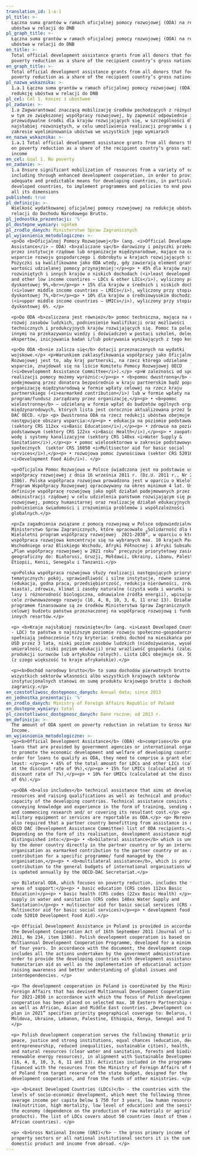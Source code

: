 ```yaml
---
translation_id: 1-a-1
pl_title: >-
  Łączna suma grantów w ramach oficjalnej pomocy rozwojowej (ODA) na redukcję
  ubóstwa w relacji do DNB
pl_graph_title: >-
  Łączna suma grantów w ramach oficjalnej pomocy rozwojowej (ODA) na redukcję
  ubóstwa w relacji do DNB
en_title: >-
  Total official development assistance grants from all donors that focus on
  poverty reduction as a share of the recipient country’s gross national income
en_graph_title: >-
  Total official development assistance grants from all donors that focus on
  poverty reduction as a share of the recipient country’s gross national income
pl_nazwa_wskaznika: >-
  1.a.1 Łączna suma grantów w ramach oficjalnej pomocy rozwojowej (ODA) na
  redukcję ubóstwa w relacji do DNB
pl_cel: Cel 1. Koniec z ubóstwem
pl_zadanie: >-
  1.a Zagwarantować znaczącą mobilizację środków pochodzących z różnych źródeł,
  w tym ze zwiększonej współpracy rozwojowej, by zapewnić odpowiednie i
  przewidywalne środki dla krajów rozwijających się, w szczególności dla państw
  najsłabiej rozwiniętych, w celu umożliwienia realizacji programów i polityk w
  zakresie wyeliminowania ubóstwa we wszystkich jego wymiarach
en_nazwa_wskaznika: >-
  1.a.1 Total official development assistance grants from all donors that focus
  on poverty reduction as a share of the recipient country’s gross national
  income
en_cel: Goal 1. No poverty
en_zadanie: >-
  1.a Ensure significant mobilization of resources from a variety of sources,
  including through enhanced development cooperation, in order to provide
  adequate and predictable means for developing countries, in particular least
  developed countries, to implement programmes and policies to end poverty in
  all its dimensions
published: true
pl_definicja: >-
  Wielkość wydatkowanej oficjalnej pomocy rozwojowej na redukcję ubóstwa w
  relacji do Dochodu Narodowego Brutto.
pl_jednostka_prezentacji: '%'
pl_dostepne_wymiary: ogółem
pl_zrodlo_danych: Ministerstwo Spraw Zagranicznych
pl_wyjasnienia_metodologiczne: >-
  <p>Do <b>Oficjalnej Pomocy Rozwojowej</b> (ang. <i>Official Development
  Assistance</i> – ODA) <b>zaliczane są</b> darowizny i pożyczki przekazywane
  przez instytucje rządowe lub organizacje międzynarodowe, mające na celu
  wsparcie rozwoju gospodarczego i dobrobytu w krajach rozwijających się.
  Pożyczki są kwalifikowane jako ODA wtedy, gdy zawierają element grantu o
  wartości udzielanej pomocy przynajmniej:</p><p> • 45% dla krajów najsłabiej
  rozwiniętych i innych krajów o niskich dochodach (<i>least developed countries
  and other low income countires – LDCs & other LICs</i>), wyliczony przy stopie
  dyskontowej 9%,<br></p><p> • 15% dla krajów o średnich i niskich dochodach
  (<i>lower middle income countries – LMICs</i>), wyliczony przy stopie
  dyskontowej 7%,<br></p><p> • 10% dla krajów o średniowysokim dochodzie
  (<i>upper middle income countries – UMICs</i>), wyliczony przy stopie
  dyskontowej 6%. </p>

  <p>Do ODA <b>zaliczana jest również</b> pomoc techniczna, mająca na celu
  rozwój zasobów ludzkich, podniesienie kwalifikacji oraz możliwości
  technicznych i produkcyjnych krajów rozwijających się. Pomoc ta polega między
  innymi na przekazywaniu wiedzy i doświadczeń w postaci szkoleń, delegowania
  ekspertów, inicjowania badań i/lub pokrywania wynikających z tego kosztów.</p>

  <p>Do ODA <b>nie zalicza się</b> dotacji przeznaczonych na wydatki
  wojskowe.</p> <p>Warunkiem zaklasyfikowania współpracy jako Oficjalnej Pomocy
  Rozwojowej jest to, aby kraj partnerski, na rzecz którego udzielane jest
  wsparcie, znajdował się na liście Komitetu Pomocy Rozwojowej OECD
  (<i>Development Assistance Committee</i>).</p> <p>W zależności od sposobu
  realizacji pomocy możemy wyróżnić:</p><p> • <b>pomoc dwustronną</b> –
  podejmowaną przez donatora bezpośrednio w kraju partnerskim bądź poprzez
  organizację międzynarodową w formie wpłaty celowej na rzecz kraju
  partnerskiego (<i>earmarked contribution</i>) lub w formie wpłaty na określony
  program/fundusz zarządzany przez organizację,</p><p> • <b>pomoc
  wielostronną</b> – udzielaną w formie wpłat do budżetów ogólnych organizacji
  międzynarodowych, których lista jest corocznie aktualizowana przez Sekretariat
  DAC OECD. </p> <p> Dwustronna ODA na rzecz redukcji ubóstwa obejmuje
  następujące obszary wsparcia:</p><p> • edukacja na poziomie podstawowym
  (sektory CRS 112xx <i>Basic Education</i>),</p><p> • zdrowie na poziomie
  podstawowym (sektory CRS 122xx <i>Basic Health</i>),</p><p> • zaopatrzenie w
  wodę i systemy kanalizacyjne (sektory CRS 140xx <i>Water Supply &
  Sanitation</i>),</p><p> • pomoc wielosektorowa w zakresie podstawowych usług
  społecznych  (sektor CRS 16050 <i>Multisector aid for basic social
  services</i>),</p><p> • rozwojowa pomoc żywnościowa (sektor CRS 52010
  <i>Development Food Aid</i>). </p>

  <p>Oficjalna Pomoc Rozwojowa w Polsce świadczona jest na podstawie ustawy o
  współpracy rozwojowej z dnia 16 września 2011 r. (Dz.U. 2011 r., Nr 234, poz.
  1386). Polska współpraca rozwojowa prowadzona jest w oparciu o Wieloletni
  Program Współpracy Rozwojowej opracowywany na okres minimum 4 lat. Ustawa
  definiuje współpracę rozwojową jako ogół działań podejmowanych przez organy
  administracji rządowej w celu udzielenia państwom rozwijającym się pomocy
  rozwojowej, pomocy humanitarnej oraz realizację działań edukacyjnych na rzecz
  podniesienia świadomości i zrozumienia problemów i współzależności
  globalnych.</p>

  <p>Za zagadnienia związane z pomocą rozwojową w Polsce odpowiedzialne jest
  Ministerstwo Spraw Zagranicznych, które opracowało „Solidarność dla Rozwoju.
  Wieloletni program współpracy rozwojowej  2021-2030”, w oparciu o który polska
  współpraca rozwojowa koncentruje się na wybranych max. 10 krajach Partnerstwa
  Wschodniego oraz Bliskiego Wschodu, Afryki Północnej i Afryki Subsaharyjskiej.
  „Plan współpracy rozwojowej w 2021 roku” precyzuje priorytetowy zasięg
  geograficzny do: Białorusi, Gruzji, Mołdawii, Ukrainy, Libanu, Palestyny,
  Etiopii, Kenii, Senegalu i Tanzanii.</p>

  <p>Polska współpraca rozwojowa służy realizacji następujących priorytetów
  tematycznych: pokój, sprawiedliwość i silne instytucje, równe szanse
  (edukacja, godna praca, przedsiębiorczość, redukcja nierówności, zrównoważone
  miasta), zdrowie, klimat i zasoby naturalne (czysta woda i warunki sanitarne,
  lasy i różnorodność biologiczna, odnawialne źródła energii), wpisujących się w
  cele zrównoważonego rozwoju (16, 4, 8, 10, 3, 6, 11 oraz 13). Działania objęte
  programem finansowane są ze środków Ministerstwa Spraw Zagranicznych, rezerwy
  celowej budżetu państwa przeznaczonej na współpracę rozwojową i funduszy
  innych resortów.</p>

  <p> <b>Kraje najsłabiej rozwinięte</b> (ang. <i>Least Developed Countries</i>
  - LDC) to państwa o najniższym poziomie rozwoju społeczno-gospodarczego, które
  spełniają jednocześnie trzy kryteria: średni dochód na mieszkańca poniżej 1018
  USD przez 3 lata, niski poziom zasobów ludzkich (niedożywienie, wysoka
  umieralność, niski poziom edukacji) oraz wrażliwość gospodarki (zależność od
  produkcji surowców lub artykułów rolnych). Lista LDCs obejmuje ok. 50 krajów
  (z czego większość to kraje afrykańskie).</p>

  <p><b>Dochód narodowy brutto</b> to suma dochodów pierwotnych brutto
  wszystkich sektorów własności albo wszystkich krajowych sektorów
  instytucjonalnych stanowi on sumę produktu krajowego brutto i dochodu z
  zagranicy.</p>
en_czestotliwosc_dostępnosc_danych: Annual data; since 2013
en_jednostka_prezentacji: '%'
en_zrodlo_danych: Ministry of Foreign Affairs Republic of Poland
en_dostepne_wymiary: total
pl_czestotliwosc_dostępnosc_danych: Dane roczne; od 2013 r.
en_definicja: >-
  The amount of ODA spent on poverty reduction in relation to Gross National
  Income.
en_wyjasnienia_metodologiczne: >-
  <p><b>Official Development Assistance</b> (ODA) <b>comprises</b> grants and
  loans that are provided by government agencies or international organizations
  to promote the economic development and welfare of developing countries. In
  order for loans to qualify as ODA, they need to comprise a grant element of at
  least: </p><p> • 45% of the total amount for LDCs and other LICs (calculated
  at the discount rate of 9%),</p><p> • 15% for LMICs (calculated at the
  discount rate of 7%),</p><p> • 10% for UMICs (calculated at the discount rate
  of 6%).</p>

  <p>ODA <b>also includes</b> technical assistance that aims at developing human
  resources and raising qualifications as well as technical and productive
  capacity of the developing countries. Technical assistance consists in, i. a.,
  conveying knowledge and experience in the form of training, sending experts
  and commencing research and/ or covering its resultant cost.</p> <p> No
  military equipment or services are reportable as ODA.</p> <p> Moreover, it is
  also required that a partner country benefitting from assistance is on the
  OECD DAC (Development Assistance Committee) list of ODA recipients.</p> <p>
  Depending on the form of its realisation, development assistance might be
  distinguished into:</p><p> • <b>bilateral assistance</b> which is undertaken
  by the donor country directly in the partner country or by an international
  organisation as earmarked contribution to the partner country or as a
  contribution for a specific programme/ fund managed by the
  organisation,</p><p> • <b>multilateral assistance</b>, which is provided as a
  contribution to the general budgets of international organisations whose list
  is updated annually by the OECD-DAC Secretariat.</p>

  <p> Bilateral ODA, which focuses on poverty reduction, includes the following
  areas of support:</p><p> • basic education (CRS codes 112xx Basic
  Education)</p><p> • basic health (CRS codes (22xx Basic Health) </p><p> •
  supply in water and sanitation (CRS codes 140xx Water Supply and
  Sanitation)</p><p> • multisector aid for basic social services (CRS code 16050
  Multisector aid for basic social services)</p><p> • development food aid (CRS
  code 52010 Development Food Aid).</p>

  <p> Official Development Assistance in Poland is provided in accordance with
  the Development Cooperation Act of 16th September 2011 (Journal of Laws of
  2011, No 234, item 1386). Polish development cooperation is based on the
  Multiannual Development Cooperation Programme, developed for a minimum period
  of four years. In accordance with the document, the development cooperation
  includes all the actions undertaken by the government administrative bodies in
  order to provide the developing countries with development assistance and
  humanitarian aid as well as the implementation of educational actions for
  raising awareness and better understanding of global issues and
  interdependencies. </p>

  <p> The development cooperation in Poland is coordinated by the Ministry of
  Foreign Affairs that has devised Multiannual Development Cooperation Programme
  for 2021-2030 in accordance with which the focus of Polish development
  cooperation has been placed on selected max. 10 Eastern Partnership countries
  as well as African, Asian and Middle East countries. „Development cooperation
  plan in 2021” specifies priority geographical coverage to: Belarus, Georgia,
  Moldova, Ukraine, Lebanon, Palestine, Ethiopia, Kenya, Senegal and Tanzania.
  </p>

  <p> Polish development cooperation serves the following thematic priorities:
  peace, justice and strong institutions, equal chances (education, decent work,
  entrepreneurship, reduced inequalities, sustainable cities), health, climate
  and natural resources (clear water and sanitation, forests and biodiversity,
  renewable energy resources), in alignment with Sustainable Development Goals
  (16, 4, 8, 10, 3, 6, 11 and 13). Activities included in the programme are
  financed with the resources from the Ministry of Foreign Affairs of Republic
  of Poland from target reserve of the state budget, designed for the
  development cooperation, and from the funds of other ministries. </p>

  <p> <b>Least Developed Countries (LDCs)</b> - the countries with the lowest
  levels of socio-economic development, which meet the following three criteria:
  average income per capita below $ 750 for 3 years, low human resources
  (malnutrition, high mortality, low level of education) and the sensitivity of
  the economy (dependence on the production of raw materials or agricultural
  products). The list of LDCs covers about 50 countries (most of them are
  African countries). </p>

  <p> <b>Gross National Income (GNI)</b> - the gross primary income of all
  property sectors or all national institutional sectors it is the sum of gross
  domestic product and income from abroad. </p>
---
```

